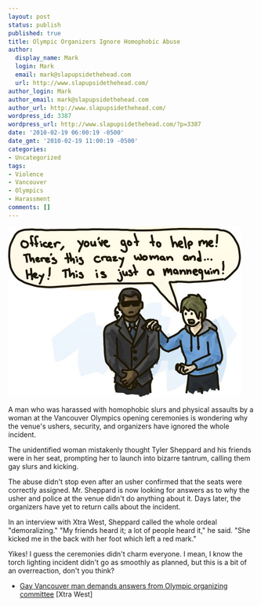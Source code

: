 ```yaml
---
layout: post
status: publish
published: true
title: Olympic Organizers Ignore Homophobic Abuse
author:
  display_name: Mark
  login: Mark
  email: mark@slapupsidethehead.com
  url: http://www.slapupsidethehead.com/
author_login: Mark
author_email: mark@slapupsidethehead.com
author_url: http://www.slapupsidethehead.com/
wordpress_id: 3387
wordpress_url: http://www.slapupsidethehead.com/?p=3387
date: '2010-02-19 06:00:19 -0500'
date_gmt: '2010-02-19 11:00:19 -0500'
categories:
- Uncategorized
tags:
- Violence
- Vancouver
- Olympics
- Harassment
comments: []
---
```

![](/wp-content/media/2010/02/agent-mannequin.jpg "Gotta keep up appearances, you know.")

A man who was harassed with homophobic slurs and physical assaults by a woman at the Vancouver Olympics opening ceremonies is wondering why the venue's ushers, security, and organizers have ignored the whole incident.

The unidentified woman mistakenly thought Tyler Sheppard and his friends were in her seat, prompting her to launch into bizarre tantrum, calling them gay slurs and kicking.

The abuse didn't stop even after an usher confirmed that the seats were correctly assigned. Mr. Sheppard is now looking for answers as to why the usher and police at the venue didn't do anything about it. Days later, the organizers have yet to return calls about the incident.

In an interview with Xtra West, Sheppard called the whole ordeal "demoralizing." "My friends heard it; a lot of people heard it," he said. "She kicked me in the back with her foot which left a red mark."

Yikes! I guess the ceremonies didn't charm everyone. I mean, I know the torch lighting incident didn't go as smoothly as planned, but this is a bit of an overreaction, don't you think?

- [Gay Vancouver man demands answers from Olympic organizing committee](http://www.xtra.ca/public/Vancouver/Gay_man_demands_answers_from_VANOC-8262.aspx) [Xtra West]
